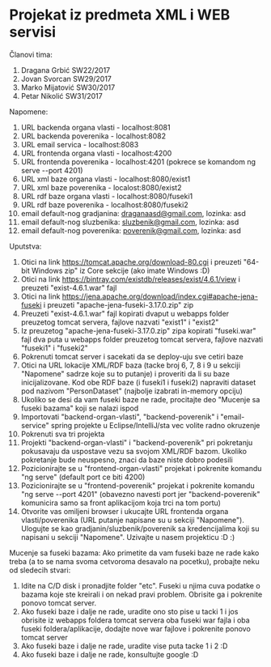 # Projekat iz predmeta XML i WEB servisi

Članovi tima:
1. Dragana Grbić SW22/2017
2. Jovan Svorcan SW29/2017
3. Marko Mijatović SW30/2017
4. Petar Nikolić SW31/2017

Napomene:
1. URL backenda organa vlasti - localhost:8081
2. URL backenda poverenika - localhost:8082
3. URL email servica - localhost:8083
4. URL frontenda organa vlasti - localhost:4200
5. URL frontenda poverenika - localhost:4201 (pokrece se komandom ng serve --port 4201)
6. URL xml baze organa vlasti - localhost:8080/exist1
7. URL xml baze poverenika - localost:8080/exist2
8. URL rdf baze organa vlasti - localhost:8080/fuseki1
9. URL rdf baze poverenika - localhost:8080/fuseki2
10. email default-nog gradjanina: draganaasd@gmail.com, lozinka: asd
11. email default-nog sluzbenika: sluzbenik@gmail.com, lozinka: asd
12. email default-nog poverenika: poverenik@gmail.com, lozinka: asd

Uputstva:
1. Otici na link https://tomcat.apache.org/download-80.cgi i preuzeti "64-bit Windows zip" iz Core sekcije (ako imate Windows :D)
2. Otici na link https://bintray.com/existdb/releases/exist/4.6.1/view i preuzeti "exist-4.6.1.war" fajl
3. Otici na link https://jena.apache.org/download/index.cgi#apache-jena-fuseki i preuzeti "apache-jena-fuseki-3.17.0.zip" zip
4. Preuzeti "exist-4.6.1.war" fajl kopirati dvaput u webapps folder preuzetog tomcat servera, fajlove nazvati "exist1" i "exist2"
5. Iz preuzetog "apache-jena-fuseki-3.17.0.zip" zipa kopirati "fuseki.war" fajl dva puta u webapps folder preuzetog tomcat servera, fajlove nazvati "fuseki1" i "fuseki2"
6. Pokrenuti tomcat server i sacekati da se deploy-uju sve cetiri baze
7. Otici na URL lokacije XML/RDF baza (tacke broj 6, 7, 8 i 9 u sekciji "Napomene" sadrze koje su to putanje) i proveriti da li su baze inicijalizovane. Kod obe RDF baze (i fuseki1 i fuseki2) napraviti dataset pod nazivom "PersonDataset" (najbolje izabrati in-memory opciju)
8. Ukoliko se desi da vam fuseki baze ne rade, procitajte deo "Mucenje sa fuseki bazama" koji se nalazi ispod
9. Importovati "backend-organ-vlasti", "backend-poverenik" i "email-service" spring projekte u Eclipse/IntelliJ/sta vec volite radno okruzenje
10. Pokrenuti sva tri projekta
11. Projekti "backend-organ-vlasti" i "backend-poverenik" pri pokretanju pokusavaju da uspostave vezu sa svojom XML/RDF bazom. Ukoliko pokretanje bude neuspesno, znaci da baze niste dobro podesili
12. Pozicionirajte se u "frontend-organ-vlasti" projekat i pokrenite komandu "ng serve" (default port ce biti 4200)
13. Pozicionirajte se u "frontend-poverenik" projekat i pokrenite komandu "ng serve --port 4201" (obavezno navesti port jer "backend-poverenik" komunicira samo sa front aplikacijom koja trci na tom portu)
14. Otvorite vas omiljeni browser i ukucajte URL frontenda organa vlasti/poverenika (URL putanje napisane su u sekciji "Napomene"). Ulogujte se kao gradjanin/sluzbenik/poverenik sa kredencijalima koji su napisani u sekciji "Napomene". Uzivajte u nasem projekticu :D :)

Mucenje sa fuseki bazama:
Ako primetite da vam fuseki baze ne rade kako treba (a to se nama svoma cetvoroma desavalo na pocetku), probajte neku od sledecih stvari:
1. Idite na C/D disk i pronadjite folder "etc". Fuseki u njima cuva podatke o bazama koje ste kreirali i on nekad pravi problem. Obrisite ga i pokrenite ponovo tomcat server. 
2. Ako fuseki baze i dalje ne rade, uradite ono sto pise u tacki 1 i jos obrisite iz webapps foldera tomcat servera oba fuseki war fajla i oba fuseki foldera/aplikacije, dodajte nove war fajlove i pokrenite ponovo tomcat server
3. Ako fuseki baze i dalje ne rade, uradite vise puta tacke 1 i 2 :D
4. Ako fuseki baze i dalje ne rade, konsultujte google :D
